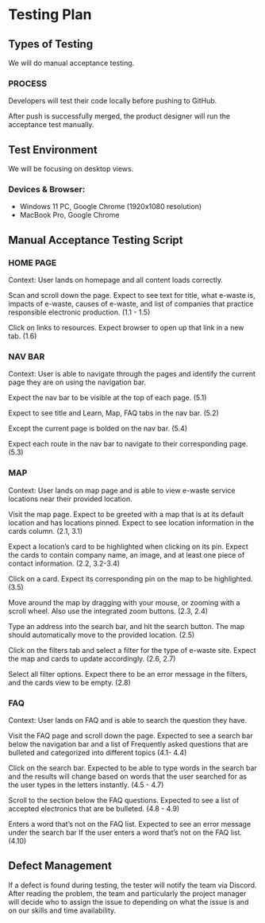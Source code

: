 # Testing Plan

## Types of Testing

We will do manual acceptance testing. 

### PROCESS

Developers will test their code locally before pushing to GitHub.

After push is successfully merged, the product designer will run the acceptance test manually.

## Test Environment
We will be focusing on desktop views.

### Devices & Browser:
- Windows 11 PC, Google Chrome (1920x1080 resolution)
- MacBook Pro, Google Chrome

## Manual Acceptance Testing Script

### HOME PAGE
Context: User lands on homepage and all content loads correctly.

Scan and scroll down the page. Expect to see text for title, what e-waste is, impacts of e-waste, causes of e-waste, and list of companies that practice responsible electronic production. (1.1 - 1.5)

Click on links to resources. Expect browser to open up that link in a new tab. (1.6)

### NAV BAR
Context: User is able to navigate through the pages and identify the current page they are on using the navigation bar.

Expect the nav bar to be visible at the top of each page. (5.1)

Expect to see title and Learn, Map, FAQ tabs in the nav bar. (5.2)

Except the current page is bolded on the nav bar. (5.4)

Expect each route in the nav bar to navigate to their corresponding page. (5.3)

### MAP
Context: User lands on map page and is able to view e-waste service locations near their provided location.

Visit the map page. Expect to be greeted with a map that is at its default location and has locations pinned. Expect to see location information in the cards column. (2.1, 3.1)

Expect a location’s card to be highlighted when clicking on its pin. Expect the cards to contain company name, an image, and at least one piece of contact information. (2.2, 3.2-3.4)

Click on a card. Expect its corresponding pin on the map to be highlighted. (3.5)

Move around the map by dragging with your mouse, or zooming with a scroll wheel. Also use the integrated zoom buttons. (2.3, 2.4)

Type an address into the search bar, and hit the search button. The map should automatically move to the provided location. (2.5)

Click on the filters tab and select a filter for the type of e-waste site. Expect the map and cards to update accordingly. (2.6, 2.7)

Select all filter options. Expect there to be an error message in the filters, and the cards view to be empty. (2.8)

### FAQ
Context: User lands on FAQ and is able to search the question they have.

Visit the FAQ page and scroll down the page. Expected to see a search bar below the navigation bar and a list of Frequently asked questions that are bulleted and categorized into different topics (4.1- 4.4)

Click on the search bar. Expected to be able to type words in the search bar and the results will change based on words that the user searched for as the user types in the letters instantly. (4.5 - 4.7)

Scroll to the section below the FAQ questions. Expected to see a list of accepted electronics that are be bulleted. (4.8 - 4.9)

Enters a word that’s not on the FAQ list. Expected to see an error message under the search bar If the user enters a word that’s not on the FAQ list. (4.10)

## Defect Management

If a defect is found during testing, the tester will notify the team via Discord. After reading the problem, the team and particularly the project manager will decide who to assign the issue to depending on what the issue is and on our skills and time availability. 
